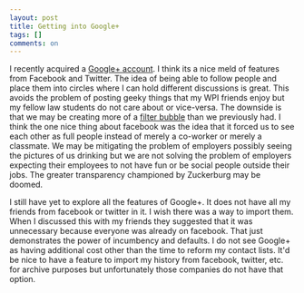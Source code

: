 ```yaml
---
layout: post
title: Getting into Google+
tags: []
comments: on
---
```

I recently acquired a <a href="https://plus.google.com/111264473140461283372">Google+ account</a>. I think its a nice meld of features from Facebook and Twitter. The idea of being able to follow people and place them into circles where I can hold different discussions is great. This avoids the problem of posting geeky things that my WPI friends enjoy but my fellow law students do not care about or vice-versa. The downside is that we may be creating more of a <a href="http://www.amazon.com/Filter-Bubble-What-Internet-Hiding/dp/1594203008">filter bubble</a> than we previously had. I think the one nice thing about facebook was the idea that it forced us to see each other as full people instead of merely a co-worker or merely a classmate. We may be mitigating the problem of employers possibly seeing the pictures of us drinking but we are not solving the problem of employers expecting their employees to not have fun or be social people outside their jobs. The greater transparency championed by Zuckerburg may be doomed. 

I still have yet to explore all the features of Google+. It does not have all my friends from facebook or twitter in it. I wish there was a way to import them. When I discussed this with my friends they suggested that it was unnecessary because everyone was already on facebook. That just demonstrates the power of incumbency and defaults. I do not see Google+ as having additional cost other than the time to reform my contact lists. It'd be nice to have a feature to import my history from facebook, twitter, etc. for archive purposes but unfortunately those companies do not have that option. 
